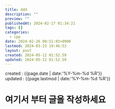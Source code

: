 ```yaml
---
title: ddd
description: ""
preview: ""
publishedAt: 2024-02-17 01:34:21
tags: []
categories:
  - cpp
date: 2024-02-26 00:51:03+0900
lastmod: 2024-03-23 19:46:53
layout: post
created: 2024-05-12 01:52.59
updated: 2024-05-12 01:52.59
---
```


created : {{page.date | date:'%Y-%m-%d %R'}}  
updated : {{page.lastmod | date:'%Y-%m-%d %R'}}

# 여기서 부터 글을 작성하세요